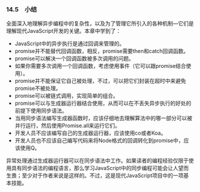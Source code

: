 ### 14.5　小结

全面深入地理解异步编程中的复杂性，以及为了管理它所引入的各种机制—它们是理解现代JavaScript开发的关键。本章中学到了：

+ JavaScript中的异步执行是通过回调来管理的。
+ promise并不能替代回调函数，相反，promise需要then和catch回调函数。
+ promise可以解决一个回调函数被多次调用的问题。
+ 如果你需要多次调用一个回调函数，考虑使用事件（它可以跟promise结合使用）。
+ promise并不能保证它自己被处理，不过，可以把它们封装在超时中来避免promise不被处理。
+ promise可以被链式调用，实现简单的组合。
+ promise可以与生成器运行器结合使用，从而可以在不丢失异步执行的好处的前提下使用同步语法。
+ 当用同步语法编写生成器函数时，应该仔细地去理解算法中的哪一部分可以被并行运行，然后使用Promise.all来运行它们。
+ 开发人员不应该编写自己的生成器运行器，应该使用co或者Koa。
+ 开发人员也不应该自己编写代码来将Node格式的回调转化到promise中，应该使用Q。

异常处理通过生成器运行器可以在同步语法中工作。如果读者的编程经验仅限于使用具有同步语法的编程语言，那么学习JavaScript中的同步编程可能会让人望而生畏；至少对于作者来说是这样的。不过，这是现代JavaScript项目中的一项基本技能。




